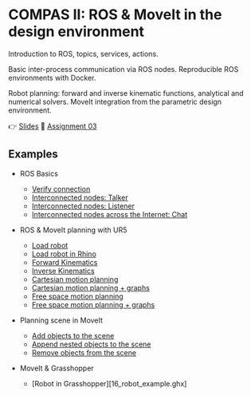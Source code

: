 # COMPAS II: ROS & MoveIt in the design environment

Introduction to ROS, topics, services, actions.

Basic inter-process communication via ROS nodes. Reproducible ROS environments with Docker.

Robot planning: forward and inverse kinematic functions, analytical and numerical solvers. MoveIt integration from the parametric design environment.

👉 [Slides](lecture_04.pdf)
📜 [Assignment 03](assignment_03/README.md)

## Examples

* ROS Basics
  * [Verify connection](01_check_connection.py)
  * [Interconnected nodes: Talker](02_ros_hello_world_talker.py)
  * [Interconnected nodes: Listener](03_ros_hello_world_listener.py)
  * [Interconnected nodes across the Internet: Chat](04_ros_chat.py)

* ROS & MoveIt planning with UR5
  * [Load robot](05_robot_from_ros.py)
  * [Load robot in Rhino](06_robot_from_ros_rhino.py)
  * [Forward Kinematics](07_forward_kinematics_ros_loader.py)
  * [Inverse Kinematics](08_inverse_kinematics_ros_loader.py)
  * [Cartesian motion planning](09_plan_cartesian_motion_ros_loader.py)
  * [Cartesian motion planning + graphs](10_plan_cartesian_motion_ros_loader_viz.py)
  * [Free space motion planning](11_plan_motion_ros_loader.py)
  * [Free space motion planning + graphs](12_plan_motion_ros_loader_viz.py)

* Planning scene in MoveIt
  * [Add objects to the scene](13_add_collision_mesh.py)
  * [Append nested objects to the scene](14_append_collision_meshes.py)
  * [Remove objects from the scene](15_remove_collision_mesh.py)

* MoveIt & Grasshopper
  * [Robot in Grasshopper][16_robot_example.ghx]
